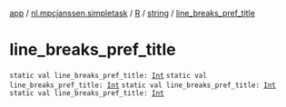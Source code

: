 [app](../../../index.md) / [nl.mpcjanssen.simpletask](../../index.md) / [R](../index.md) / [string](index.md) / [line_breaks_pref_title](.)

# line_breaks_pref_title

`static val line_breaks_pref_title: `[`Int`](https://kotlinlang.org/api/latest/jvm/stdlib/kotlin/-int/index.html)
`static val line_breaks_pref_title: `[`Int`](https://kotlinlang.org/api/latest/jvm/stdlib/kotlin/-int/index.html)
`static val line_breaks_pref_title: `[`Int`](https://kotlinlang.org/api/latest/jvm/stdlib/kotlin/-int/index.html)
`static val line_breaks_pref_title: `[`Int`](https://kotlinlang.org/api/latest/jvm/stdlib/kotlin/-int/index.html)